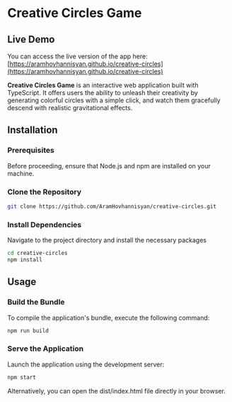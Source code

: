 # Creative Circles Game

## Live Demo

You can access the live version of the app here: [https://aramhovhannisyan.github.io/creative-circles](https://aramhovhannisyan.github.io/creative-circles)


**Creative Circles Game** is an interactive web application built with TypeScript. It offers users the ability to unleash their creativity by generating colorful circles with a simple click, and watch them gracefully descend with realistic gravitational effects.

## Installation

### Prerequisites

Before proceeding, ensure that Node.js and npm are installed on your machine.

### Clone the Repository

```bash
git clone https://github.com/AramHovhannisyan/creative-circles.git
```

### Install Dependencies

Navigate to the project directory and install the necessary packages

```bash
cd creative-circles
npm install
```

## Usage

### Build the Bundle

To compile the application's bundle, execute the following command:

```bash
npm run build
```

### Serve the Application

Launch the application using the development server:

```bash
npm start
```

Alternatively, you can open the dist/index.html file directly in your browser.